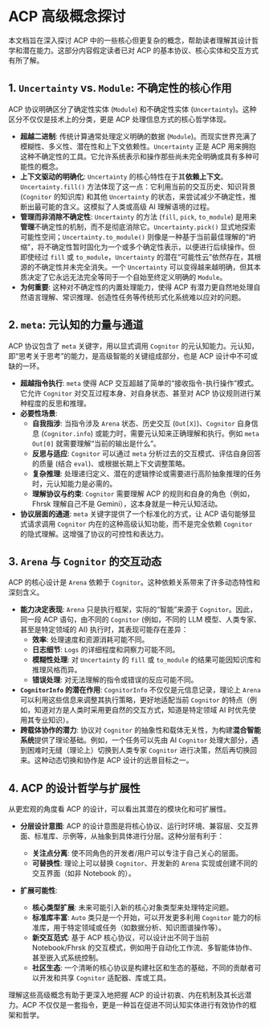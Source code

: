 # ACP 高级概念探讨

本文档旨在深入探讨 ACP 中的一些核心但更复杂的概念，帮助读者理解其设计哲学和潜在能力。这部分内容假定读者已对 ACP 的基本协议、核心实体和交互方式有所了解。

## 1. `Uncertainty` vs. `Module`: 不确定性的核心作用

ACP 协议明确区分了确定性实体 (`Module`) 和不确定性实体 (`Uncertainty`)。这种区分不仅仅是技术上的分类，更是 ACP 处理信息方式的核心哲学体现。

*   **超越二进制**: 传统计算通常处理定义明确的数据 (`Module`)。而现实世界充满了模糊性、多义性、潜在性和上下文依赖性。`Uncertainty` 正是 ACP 用来拥抱这种不确定性的工具。它允许系统表示和操作那些尚未完全明确或具有多种可能性的概念。
*   **上下文驱动的明确化**: `Uncertainty` 的核心特性在于其**依赖上下文**。`Uncertainty.fill()` 方法体现了这一点：它利用当前的交互历史、知识背景 (`Cognitor` 的知识库) 和其他 `Uncertainty` 的状态，来尝试减少不确定性，推断出最可能的含义。这模拟了人类或高级 AI 理解语境的过程。
*   **管理而非消除不确定性**: `Uncertainty` 的方法 (`fill`, `pick`, `to_module`) 是用来**管理**不确定性的机制，而不是彻底消除它。`Uncertainty.pick()` 显式地探索可能性空间；`Uncertainty.to_module()` 则像是一种基于当前最佳理解的“坍缩”，将不确定性暂时固化为一个或多个确定性表示，以便进行后续操作。但即使经过 `fill` 或 `to_module`，`Uncertainty` 的潜在“可能性云”依然存在，其根源的不确定性并未完全消失。一个 `Uncertainty` 可以变得越来越明确，但其本质决定了它永远无法完全等同于一个自始至终定义明确的 `Module`。
*   **为何重要**: 这种对不确定性的内置处理能力，使得 ACP 有潜力更自然地处理自然语言理解、常识推理、创造性任务等传统形式化系统难以应对的问题。

## 2. `meta`: 元认知的力量与通道

ACP 协议包含了 `meta` 关键字，用以显式调用 `Cognitor` 的元认知能力。元认知，即“思考关于思考”的能力，是高级智能的关键组成部分，也是 ACP 设计中不可或缺的一环。

*   **超越指令执行**: `meta` 使得 ACP 交互超越了简单的“接收指令-执行操作”模式。它允许 `Cognitor` 对交互过程本身、对自身状态、甚至对 ACP 协议规则进行某种程度的反思和推理。
*   **必要性场景**:
    *   **自我指涉**: 当指令涉及 `Arena` 状态、历史交互 (`Out[X]`)、`Cognitor` 自身信息 (`Cognitor.info`) 或能力时，需要元认知来正确理解和执行。例如 `meta Out[0]` 就需要理解“当前的输出是什么”。
    *   **反思与适应**: `Cognitor` 可以通过 `meta` 分析过去的交互模式、评估自身回答的质量 (结合 `eval`)、或根据长期上下文调整策略。
    *   **复杂推理**: 处理递归定义、潜在的逻辑悖论或需要进行高阶抽象推理的任务时，元认知能力是必需的。
    *   **理解协议与约束**: `Cognitor` 需要理解 ACP 的规则和自身的角色（例如，Fhrsk 理解自己不是 Gemini），这本身就是一种元认知活动。
*   **协议层面的通道**: `meta` 关键字提供了一个标准化的方式，让 ACP 语句能够显式请求调用 `Cognitor` 内在的这种高级认知功能，而不是完全依赖 `Cognitor` 的隐式理解。这增强了协议的可控性和表达力。

## 3. `Arena` 与 `Cognitor` 的交互动态

ACP 的核心设计是 `Arena` 依赖于 `Cognitor`。这种依赖关系带来了许多动态特性和深刻含义。

*   **能力决定表现**: `Arena` 只是执行框架，实际的“智能”来源于 `Cognitor`。因此，同一段 ACP 语句，由不同的 `Cognitor` (例如，不同的 LLM 模型、人类专家、甚至是特定领域的 AI) 执行时，其表现可能存在差异：
    *   **效率**: 处理速度和资源消耗可能不同。
    *   **日志细节**: `Logs` 的详细程度和洞察力可能不同。
    *   **模糊性处理**: 对 `Uncertainty` 的 `fill` 或 `to_module` 的结果可能因知识库和推理风格而异。
    *   **错误处理**: 对无法理解的指令或错误的反应可能不同。
*   **`CognitorInfo` 的潜在作用**: `CognitorInfo` 不仅仅是元信息记录，理论上 `Arena` 可以利用这些信息来调整其执行策略，更好地适配当前 `Cognitor` 的特点（例如，知道对方是人类时采用更自然的交互方式，知道是特定领域 AI 时优先使用其专业知识）。
*   **跨载体协作的潜力**: 协议对 `Cognitor` 的抽象性和载体无关性，为构建**混合智能系统**提供了理论基础。例如，一个任务可以先由 AI `Cognitor` 处理大部分，遇到困难时无缝（理论上）切换到人类专家 `Cognitor` 进行决策，然后再切换回来。这种动态切换和协作是 ACP 设计的远景目标之一。

## 4. ACP 的设计哲学与扩展性

从更宏观的角度看 ACP 的设计，可以看出其潜在的模块化和可扩展性。

*   **分层设计意图**: ACP 的设计意图是将核心协议、运行时环境、兼容层、交互界面、标准库、示例等，从抽象到具体进行分层。这种分层有利于：
    *   **关注点分离**: 使不同角色的开发者/用户可以专注于自己关心的层面。
    *   **可替换性**: 理论上可以替换 `Cognitor`、开发新的 `Arena` 实现或创建不同的交互界面（如非 Notebook 的）。

*   **扩展可能性**:
    *   **核心类型扩展**: 未来可能引入新的核心对象类型来处理特定问题。
    *   **标准库丰富**: `Auto` 类只是一个开始，可以开发更多利用 `Cognitor` 能力的标准库，用于特定领域或任务（如数据分析、知识图谱操作等）。
    *   **新交互范式**: 基于 ACP 核心协议，可以设计出不同于当前 Notebook/Fhrsk 的交互模式，例如用于自动化工作流、多智能体协作、甚至嵌入式系统控制。
    *   **社区生态**: 一个清晰的核心协议是构建社区和生态的基础，不同的贡献者可以开发和共享 `Cognitor` 适配器、库或工具。

理解这些高级概念有助于更深入地把握 ACP 的设计初衷、内在机制及其长远潜力。ACP 不仅仅是一套指令，更是一种旨在促进不同认知实体进行有效协作的框架和哲学。
